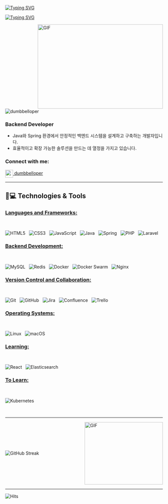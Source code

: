 <a href="https://git.io/typing-svg"><img src="https://readme-typing-svg.herokuapp.com?font=Fira+Code&weight=600&size=30&duration=3000&pause=5000&color=851c73&center=true&vCenter=true&width=1000&lines=Hey+there%2C+I'm+dumbbelloper" alt="Typing SVG" /></a>

<a href="https://git.io/typing-svg"><img src="https://readme-typing-svg.herokuapp.com?font=Fira+Code&weight=400&size=25&duration=3000&pause=5000&color=32A8BBFF&center=true&vCenter=true&width=1000&lines=A+passionate+backend+developer+from+South+Korea" alt="Typing SVG" /></a>

<img align="right" top="500" height="270" width="400" alt="GIF" src="https://github.com/sharif-islam96403/sharif-islam96403/blob/main/CatCode.gif">

<p align="left"> <img src="https://komarev.com/ghpvc/?username=dumbbelloper&label=Profile%20views&base=0&abbreviated=true&color=252da1&style=for-the-badge" alt="dumbbelloper" /> </p>
  <h3> Backend Developer </h3>
 
  - Java와 Spring 환경에서 안정적인 백엔드 시스템을 설계하고 구축하는 개발자입니다.
  - 효율적이고 확장 가능한 솔루션을 만드는 데 열정을 가지고 있습니다.

<h3 align="left">Connect with me:</h3>

<a href="https://mail.google.com/mail/?view=cm&fs=1&to=dumbbelloper@gmail.com"><img align="center" width="25px" src="https://img.icons8.com/?size=100&id=qyRpAggnV0zH&format=png&color=000000"> dumbbelloper</a>

<hr>

## 🚀💻 Technologies & Tools

### <u>Languages and Frameworks:</u>
<br>

![HTML5](https://img.shields.io/badge/html5-%23E34F26.svg?style=for-the-badge&logo=html5&logoColor=white)
&nbsp;
![CSS3](https://img.shields.io/badge/css3-%231572B6.svg?style=for-the-badge&logo=css3&logoColor=white)
&nbsp;
![JavaScript](https://img.shields.io/badge/javascript-%23323330.svg?style=for-the-badge&logo=javascript&logoColor=%23F7DF1E)
&nbsp;
![Java](https://img.shields.io/badge/java-%23ED8B00.svg?style=for-the-badge&logo=openjdk&logoColor=white)
&nbsp;
![Spring](https://img.shields.io/badge/spring-%236DB33F.svg?style=for-the-badge&logo=spring&logoColor=white)
&nbsp;
![PHP](https://img.shields.io/badge/php-%23777BB4.svg?style=for-the-badge&logo=php&logoColor=white)
&nbsp;
![Laravel](https://img.shields.io/badge/laravel-%23FF2D20.svg?style=for-the-badge&logo=laravel&logoColor=white)
&nbsp;
<br>

### <u>Backend Development:</u>
<br>

![MySQL](https://img.shields.io/badge/mysql-4479A1.svg?style=for-the-badge&logo=mysql&logoColor=white)
&nbsp;
![Redis](https://img.shields.io/badge/redis-%23DC382D.svg?style=for-the-badge&logo=redis&logoColor=white)
&nbsp;
![Docker](https://img.shields.io/badge/docker-%230db7ed.svg?style=for-the-badge&logo=docker&logoColor=white)
&nbsp;
![Docker Swarm](https://img.shields.io/badge/docker%20swarm-%230db7ed.svg?style=for-the-badge&logo=docker&logoColor=white)
&nbsp;
![Nginx](https://img.shields.io/badge/nginx-%23009639.svg?style=for-the-badge&logo=nginx&logoColor=white)
&nbsp;
<br>

### <u>Version Control and Collaboration:</u>
<br>

![Git](https://img.shields.io/badge/git-%23F05033.svg?style=for-the-badge&logo=git&logoColor=white)
&nbsp;
![GitHub](https://img.shields.io/badge/github-%23121011.svg?style=for-the-badge&logo=github&logoColor=white)
&nbsp;
![Jira](https://img.shields.io/badge/jira-%230A0FFF.svg?style=for-the-badge&logo=jira&logoColor=white)
&nbsp;
![Confluence](https://img.shields.io/badge/confluence-%23036CB5.svg?style=for-the-badge&logo=confluence&logoColor=white)
&nbsp;
![Trello](https://img.shields.io/badge/trello-%23026AA7.svg?style=for-the-badge&logo=trello&logoColor=white)
&nbsp;
<br>

### <u>Operating Systems:</u>
<br>

![Linux](https://img.shields.io/badge/Linux-FCC624?style=for-the-badge&logo=linux&logoColor=black)
&nbsp;
![macOS](https://img.shields.io/badge/mac%20os-000000?style=for-the-badge&logo=macos&logoColor=F0F0F0)
&nbsp;
<br>

### <u>Learning:</u>
<br>

![React](https://img.shields.io/badge/react-%2320232a.svg?style=for-the-badge&logo=react&logoColor=%2361DAFB)
&nbsp;
![Elasticsearch](https://img.shields.io/badge/elasticsearch-%23005571.svg?style=for-the-badge&logo=elasticsearch&logoColor=white)
&nbsp;
<br>

### <u>To Learn:</u>
<br>

![Kubernetes](https://img.shields.io/badge/kubernetes-%230db7ed.svg?style=for-the-badge&logo=kubernetes&logoColor=white)
&nbsp;
<!-- ![Deep Dive into TCP/IP](https://img.shields.io/badge/TCP%2FIP-Deep%20Dive-blue?style=for-the-badge) -->

<br>
<hr>

<div style="display: flex; align-items: center; justify-content: space-between; width: 100%;">
    <span style="display: inline-block;">
        <a href="https://git.io/streak-stats" style="text-decoration: none;">
            <img src="https://github-readme-streak-stats.herokuapp.com?user=dumbbelloper&theme=midnight-purple&date_format=j%20M%5B%20Y%5D&card_width=500&card_height=200&fire=EB6D00" alt="GitHub Streak" style="max-width: 100%; height: auto; vertical-align: middle;" />
        </a>
    </span>
    <span style="display: inline-block; margin-left: 20px;">
        <img alt="GIF" src="https://github.com/sharif-islam96403/sharif-islam96403/blob/main/PurpleMatrix.gif" align="right" style="width: 250px; height: 200px; vertical-align: middle;" />
    </span>
</div>

------


![Hits](https://hits.seeyoufarm.com/api/count/incr/badge.svg?url=https%3A%2F%2Fgithub.com%2Fdumbbelloper%2Fhit-counter&count_bg=%2379C83D&title_bg=%23555555&icon=&icon_color=%23E7E7E7&title=hits&edge_flat=false)
